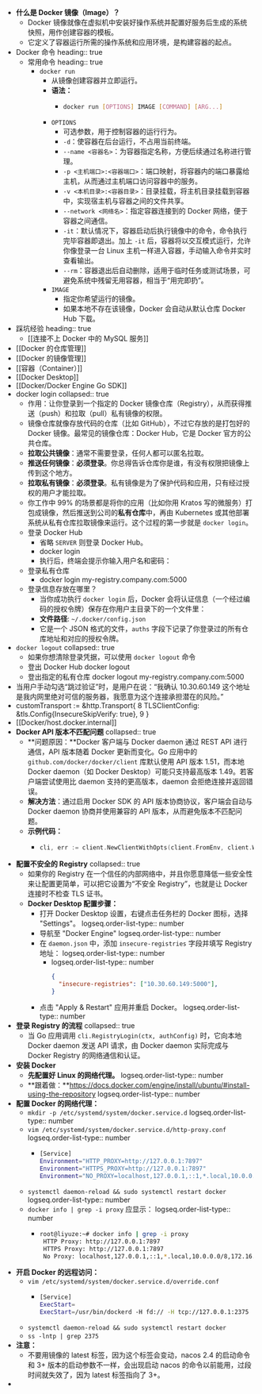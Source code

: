 - **什么是 Docker 镜像（Image）？**
	- Docker 镜像就像在虚拟机中安装好操作系统并配置好服务后生成的系统快照，用作创建容器的模板。
	- 它定义了容器运行所需的操作系统和应用环境，是构建容器的起点。
- Docker 命令
  heading:: true
	- 常用命令
	  heading:: true
		- `docker run`
			- 从镜像创建容器并立即运行。
			- **语法：**
				- ```bash
				  docker run [OPTIONS] IMAGE [COMMAND] [ARG...]
				  ```
			- `OPTIONS`
				- 可选参数，用于控制容器的运行行为。
				- `-d`：使容器在后台运行，不占用当前终端。
				- `--name <容器名>`：为容器指定名称，方便后续通过名称进行管理。
				- `-p <主机端口>:<容器端口>`：端口映射，将容器内的端口暴露给主机，从而通过主机端口访问容器中的服务。
				- `-v <本机目录>:<容器目录>`：目录挂载，将主机目录挂载到容器中，实现宿主机与容器之间的文件共享。
				- `--network <网络名>`：指定容器连接到的 Docker 网络，便于容器之间通信。
				- `-it`：默认情况下，容器启动后执行镜像中的命令，命令执行完毕容器即退出。加上 `-it` 后，容器将以交互模式运行，允许你像登录一台 Linux 主机一样进入容器，手动输入命令并实时查看输出。
				- `--rm`：容器退出后自动删除，适用于临时任务或测试场景，可避免系统中残留无用容器，相当于“用完即扔”。
			- `IMAGE`
				- 指定你希望运行的镜像。
				- 如果本地不存在该镜像，Docker 会自动从默认仓库 Docker Hub 下载。
- 踩坑经验
  heading:: true
	- [[连接不上 Docker 中的 MySQL 服务]]
- [[Docker 的仓库管理]]
- [[Docker 的镜像管理]]
- [[容器（Container）]]
- [[Docker Desktop]]
- [[Docker/Docker Engine Go SDK]]
- docker login
  collapsed:: true
	- 作用：让你登录到一个指定的 Docker 镜像仓库（Registry），从而获得推送（push）和拉取（pull）私有镜像的权限。
	- 镜像仓库就像存放代码的仓库（比如 GitHub），不过它存放的是打包好的 Docker 镜像。最常见的镜像仓库：Docker Hub，它是 Docker 官方的公共仓库。
	- **拉取公共镜像**：通常不需要登录，任何人都可以匿名拉取。
	- **推送任何镜像**：**必须登录**。你总得告诉仓库你是谁，有没有权限把镜像上传到这个地方。
	- **拉取私有镜像**：**必须登录**。私有镜像是为了保护代码和应用，只有经过授权的用户才能拉取。
	- 你工作中 99% 的场景都是将你的应用（比如你用 Kratos 写的微服务）打包成镜像，然后推送到公司的**私有仓库**中，再由 Kubernetes 或其他部署系统从私有仓库拉取镜像来运行。这个过程的第一步就是 `docker login`。
	- 登录 Docker Hub
		- 省略 `SERVER` 则登录 Docker Hub。
		- docker login
		- 执行后，终端会提示你输入用户名和密码：
	- 登录私有仓库
		- docker login my-registry.company.com:5000
	- 登录信息存放在哪里？
		- 当你成功执行 `docker login` 后，Docker 会将认证信息（一个经过编码的授权令牌）保存在你用户主目录下的一个文件里：
		- **文件路径**: `~/.docker/config.json`
		- 它是一个 JSON 格式的文件，`auths` 字段下记录了你登录过的所有仓库地址和对应的授权令牌。
- `docker logout`
  collapsed:: true
	- 如果你想清除登录凭据，可以使用 `docker logout` 命令
	- 登出 Docker Hub
	  docker logout
	- 登出指定的私有仓库
	  docker logout my-registry.company.com:5000
- 当用户手动勾选“跳过验证”时，是用户在说：“我确认 10.30.60.149 这个地址是我内网里绝对可信的服务器，我愿意为这个连接承担潜在的风险。”
- customTransport := &http.Transport{
      8         TLSClientConfig: &tls.Config{InsecureSkipVerify: true},
      9     }
- [[Docker/host.docker.internal]]
- **Docker API 版本不匹配问题**
  collapsed:: true
	- **问题原因：**Docker 客户端与 Docker daemon 通过 REST API 进行通信，API 版本随着 Docker 更新而变化。Go 应用中的 `github.com/docker/docker/client` 库默认使用 API 版本 1.51，而本地 Docker daemon（如 Docker Desktop）可能只支持最高版本 1.49。若客户端尝试使用比 daemon 支持的更高版本，daemon 会拒绝连接并返回错误。
	- **解决方法**：通过启用 Docker SDK 的 API 版本协商协议，客户端会自动与 Docker daemon 协商并使用兼容的 API 版本，从而避免版本不匹配问题。
	- **示例代码：**
		- ```go
		  cli, err := client.NewClientWithOpts(client.FromEnv, client.WithAPIVersionNegotiation())
		  ```
- **配置不安全的 Registry**
  collapsed:: true
	- 如果你的 Registry 在一个信任的内部网络中，并且你愿意降低一些安全性来让配置更简单，可以把它设置为“不安全 Registry”，也就是让 Docker 连接时不检查 TLS 证书。
	- **Docker Desktop 配置步骤：**
		- 打开 Docker Desktop 设置，右键点击任务栏的 Docker 图标，选择 "Settings"。
		  logseq.order-list-type:: number
		- 导航至 "Docker Engine"
		  logseq.order-list-type:: number
		- 在 `daemon.json` 中，添加 `insecure-registries` 字段并填写 Registry 地址：
		  logseq.order-list-type:: number
			- logseq.order-list-type:: number
			  ```json
			  {
			    "insecure-registries": ["10.30.60.149:5000"],
			  }
			  ```
		- 点击 "Apply & Restart" 应用并重启 Docker。
		  logseq.order-list-type:: number
- **登录 Registry 的流程**
  collapsed:: true
	- 当 Go 应用调用 `cli.RegistryLogin(ctx, authConfig)` 时，它向本地 Docker daemon 发送 API 请求，由 Docker daemon 实际完成与 Docker Registry 的网络通信和认证。
- **安装 Docker**
	- **先配置好 Linux 的网络代理。**
	  logseq.order-list-type:: number
	- **跟着做：**https://docs.docker.com/engine/install/ubuntu/#install-using-the-repository
	  logseq.order-list-type:: number
- **配置 Docker 的网络代理：**
	- `mkdir -p /etc/systemd/system/docker.service.d`
	  logseq.order-list-type:: number
	- `vim /etc/systemd/system/docker.service.d/http-proxy.conf`
	  logseq.order-list-type:: number
		- ```bash
		  [Service]
		  Environment="HTTP_PROXY=http://127.0.0.1:7897"
		  Environment="HTTPS_PROXY=http://127.0.0.1:7897"
		  Environment="NO_PROXY=localhost,127.0.0.1,::1,*.local,10.0.0.0/8,172.16.0.0/12,192.168.0.0/16"
		  ```
	- `systemctl daemon-reload && sudo systemctl restart docker`
	  logseq.order-list-type:: number
	- `docker info | grep -i proxy` 应显示：
	  logseq.order-list-type:: number
		- ```bash
		  root@liyuze:~# docker info | grep -i proxy
		   HTTP Proxy: http://127.0.0.1:7897
		   HTTPS Proxy: http://127.0.0.1:7897
		   No Proxy: localhost,127.0.0.1,::1,*.local,10.0.0.0/8,172.16.0.0/12,192.168.0.0/16
		  ```
- **开启 Docker 的远程访问：**
	- `vim /etc/systemd/system/docker.service.d/override.conf`
		- ```bash
		  [Service]
		  ExecStart=
		  ExecStart=/usr/bin/dockerd -H fd:// -H tcp://127.0.0.1:2375
		  ```
	- `systemctl daemon-reload && sudo systemctl restart docker`
	- `ss -lntp | grep 2375`
- **注意：**
	- 不要用镜像的 latest 标签，因为这个标签会变动，nacos 2.4 的启动命令和 3+ 版本的启动参数不一样，会出现启动 nacos 的命令以前能用，过段时间就失效了，因为 latest 标签指向了 3+。
-